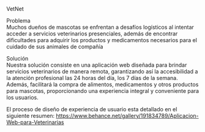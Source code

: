VetNet<br>

Problema <br>
Muchos dueños de mascotas se enfrentan a desafíos logísticos al intentar acceder a servicios veterinarios presenciales, además de encontrar dificultades para adquirir los productos y medicamentos necesarios para el cuidado de sus animales de compañía

Solución <br>
Nuestra solución consiste en una aplicación web diseñada para brindar servicios veterinarios de manera remota, garantizando así la accesibilidad a la atención profesional las 24 horas del día, los 7 días de la semana. Además, facilitará la compra de alimentos, medicamentos y otros productos para mascotas, proporcionando una experiencia integral y conveniente para los usuarios.

El proceso de diseño de experiencia de usuario esta detallado en el siguiente resumen: https://www.behance.net/gallery/191834789/Aplicacion-Web-para-Veterinarias

